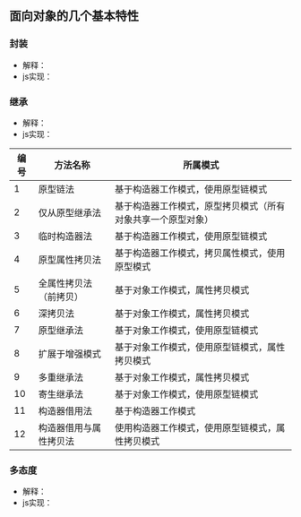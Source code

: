 
## 面向对象的几个基本特性
### 封装
- 解释：
- js实现：

### 继承
- 解释：
- js实现：

| 编号 | 方法名称 | 所属模式 |
| -- | -- | -- |
| 1  | 原型链法 | 基于构造器工作模式，使用原型链模式 |
| 2  | 仅从原型继承法 | 基于构造器工作模式，原型拷贝模式（所有对象共享一个原型对象） |
| 3  | 临时构造器法 | 基于构造器工作模式，使用原型链模式|
| 4  | 原型属性拷贝法 | 基于构造器工作模式，拷贝属性模式，使用原型模式 |
| 5  | 全属性拷贝法（前拷贝） | 基于对象工作模式，属性拷贝模式 |
| 6  | 深拷贝法 | 基于对象工作模式，属性拷贝模式 |
| 7  | 原型继承法 | 基于对象工作模式，使用原型链模式 |
| 8  | 扩展于增强模式 | 基于对象工作模式，使用原型链模式，属性拷贝模式 |
| 9  | 多重继承法 | 基于对象工作模式，属性拷贝模式 |
| 10 | 寄生继承法 | 基于对象工作模式，使用原型链模式 |
| 11 | 构造器借用法 | 基于构造器工作模式 |
| 12 | 构造器借用与属性拷贝法 | 使用构造器工作模式，使用原型链模式，属性拷贝模式 |
### 多态度
- 解释：
- js实现：
